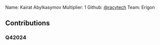 Name: Kairat Abylkasymov
Multiplier: 1
Github: [@racytech](https://github.com/racytech)
Team: Erigon

## Contributions
### Q42024
